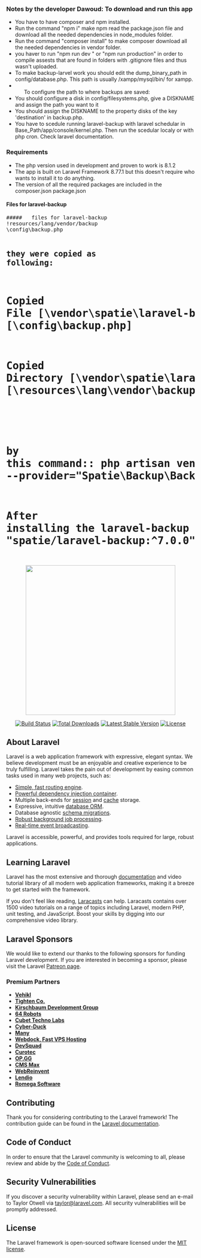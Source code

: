 <h3>Notes by the developer Dawoud:
To download and run this app</h3>
<ul>
  <li>You have to have composer and npm installed.</li>
  <li>Run the command "npm i" make npm read the package.json file and download all the needed dependencies in node_modules folder.</li>
  <li>Run the command "composer install" to make composer download all the needed dependencies in vendor folder.</li>
  <li>you haver to run "npm run dev " or "npm run production" in order to compile assests that are found in folders with .gitignore files and thus wasn't uploaded.</li>
  <li>To make backup-larvel work you should edit the dump_binary_path in config/database.php. This path is usually /xampp/mysql/bin/ for xampp.</li>
<li> 
    <ul>To configure the path to where backups are saved:</ul>
      <li>You should configure a disk in config/filesystems.php, give a DISKNAME and assign the path you want to it</li>
      <li>You should assign the DISKNAME to the property disks of the key 'destination' in backup.php.</li>



</li>

  <li>You have to scedule running laravel-backup  with laravel schedular in Base_Path/app/console/kernel.php. Then run the scedular localy or with php cron. Check laravel documentation.</li>

</ul>


<h3> Requirements</h3>
<ul>
  <li>The php version used in development and proven to work is 8.1.2</li>
  <li>The app is built on Laravel Framework 8.77.1 but this doesn't require who wants to install it to do anything.</li>
  <li>The version of all the required packages are included in the composer.json package.json </li>
  


</ul>


<h4>Files for laravel-backup </h4>
<pre>
#####   files for laravel-backup
!resources/lang/vendor/backup
\config\backup.php

## they were copied as following:
#                                   Copied File [\vendor\spatie\laravel-backup\config\backup.php] To [\config\backup.php]
#                                   Copied Directory [\vendor\spatie\laravel-backup\resources\lang] To [\resources\lang\vendor\backup]
#
#   by this command:: php artisan vendor:publish --provider="Spatie\Backup\BackupServiceProvider"

#   After installing the laravel-backup package with    composer require "spatie/laravel-backup:^7.0.0"

</pre>



<p align="center"><a href="https://laravel.com" target="_blank"><img src="https://raw.githubusercontent.com/laravel/art/master/logo-lockup/5%20SVG/2%20CMYK/1%20Full%20Color/laravel-logolockup-cmyk-red.svg" width="400"></a></p>

<p align="center">
<a href="https://travis-ci.org/laravel/framework"><img src="https://travis-ci.org/laravel/framework.svg" alt="Build Status"></a>
<a href="https://packagist.org/packages/laravel/framework"><img src="https://img.shields.io/packagist/dt/laravel/framework" alt="Total Downloads"></a>
<a href="https://packagist.org/packages/laravel/framework"><img src="https://img.shields.io/packagist/v/laravel/framework" alt="Latest Stable Version"></a>
<a href="https://packagist.org/packages/laravel/framework"><img src="https://img.shields.io/packagist/l/laravel/framework" alt="License"></a>
</p>

## About Laravel

Laravel is a web application framework with expressive, elegant syntax. We believe development must be an enjoyable and creative experience to be truly fulfilling. Laravel takes the pain out of development by easing common tasks used in many web projects, such as:

- [Simple, fast routing engine](https://laravel.com/docs/routing).
- [Powerful dependency injection container](https://laravel.com/docs/container).
- Multiple back-ends for [session](https://laravel.com/docs/session) and [cache](https://laravel.com/docs/cache) storage.
- Expressive, intuitive [database ORM](https://laravel.com/docs/eloquent).
- Database agnostic [schema migrations](https://laravel.com/docs/migrations).
- [Robust background job processing](https://laravel.com/docs/queues).
- [Real-time event broadcasting](https://laravel.com/docs/broadcasting).

Laravel is accessible, powerful, and provides tools required for large, robust applications.

## Learning Laravel

Laravel has the most extensive and thorough [documentation](https://laravel.com/docs) and video tutorial library of all modern web application frameworks, making it a breeze to get started with the framework.

If you don't feel like reading, [Laracasts](https://laracasts.com) can help. Laracasts contains over 1500 video tutorials on a range of topics including Laravel, modern PHP, unit testing, and JavaScript. Boost your skills by digging into our comprehensive video library.

## Laravel Sponsors

We would like to extend our thanks to the following sponsors for funding Laravel development. If you are interested in becoming a sponsor, please visit the Laravel [Patreon page](https://patreon.com/taylorotwell).

### Premium Partners

- **[Vehikl](https://vehikl.com/)**
- **[Tighten Co.](https://tighten.co)**
- **[Kirschbaum Development Group](https://kirschbaumdevelopment.com)**
- **[64 Robots](https://64robots.com)**
- **[Cubet Techno Labs](https://cubettech.com)**
- **[Cyber-Duck](https://cyber-duck.co.uk)**
- **[Many](https://www.many.co.uk)**
- **[Webdock, Fast VPS Hosting](https://www.webdock.io/en)**
- **[DevSquad](https://devsquad.com)**
- **[Curotec](https://www.curotec.com/services/technologies/laravel/)**
- **[OP.GG](https://op.gg)**
- **[CMS Max](https://www.cmsmax.com/)**
- **[WebReinvent](https://webreinvent.com/?utm_source=laravel&utm_medium=github&utm_campaign=patreon-sponsors)**
- **[Lendio](https://lendio.com)**
- **[Romega Software](https://romegasoftware.com)**

## Contributing

Thank you for considering contributing to the Laravel framework! The contribution guide can be found in the [Laravel documentation](https://laravel.com/docs/contributions).

## Code of Conduct

In order to ensure that the Laravel community is welcoming to all, please review and abide by the [Code of Conduct](https://laravel.com/docs/contributions#code-of-conduct).

## Security Vulnerabilities

If you discover a security vulnerability within Laravel, please send an e-mail to Taylor Otwell via [taylor@laravel.com](mailto:taylor@laravel.com). All security vulnerabilities will be promptly addressed.

## License

The Laravel framework is open-sourced software licensed under the [MIT license](https://opensource.org/licenses/MIT).
